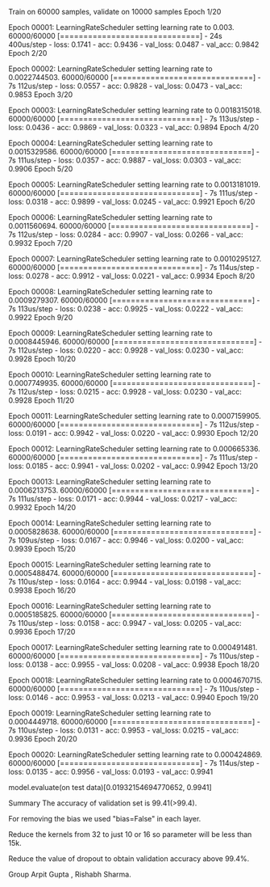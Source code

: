 Train on 60000 samples, validate on 10000 samples Epoch 1/20

Epoch 00001: LearningRateScheduler setting learning rate to 0.003. 60000/60000 [==============================] - 24s 400us/step - loss: 0.1741 - acc: 0.9436 - val_loss: 0.0487 - val_acc: 0.9842 Epoch 2/20

Epoch 00002: LearningRateScheduler setting learning rate to 0.0022744503. 60000/60000 [==============================] - 7s 112us/step - loss: 0.0557 - acc: 0.9828 - val_loss: 0.0473 - val_acc: 0.9853 Epoch 3/20

Epoch 00003: LearningRateScheduler setting learning rate to 0.0018315018. 60000/60000 [==============================] - 7s 113us/step - loss: 0.0436 - acc: 0.9869 - val_loss: 0.0323 - val_acc: 0.9894 Epoch 4/20

Epoch 00004: LearningRateScheduler setting learning rate to 0.0015329586. 60000/60000 [==============================] - 7s 111us/step - loss: 0.0357 - acc: 0.9887 - val_loss: 0.0303 - val_acc: 0.9906 Epoch 5/20

Epoch 00005: LearningRateScheduler setting learning rate to 0.0013181019. 60000/60000 [==============================] - 7s 111us/step - loss: 0.0318 - acc: 0.9899 - val_loss: 0.0245 - val_acc: 0.9921 Epoch 6/20

Epoch 00006: LearningRateScheduler setting learning rate to 0.0011560694. 60000/60000 [==============================] - 7s 112us/step - loss: 0.0284 - acc: 0.9907 - val_loss: 0.0266 - val_acc: 0.9932 Epoch 7/20

Epoch 00007: LearningRateScheduler setting learning rate to 0.0010295127. 60000/60000 [==============================] - 7s 114us/step - loss: 0.0278 - acc: 0.9912 - val_loss: 0.0221 - val_acc: 0.9934 Epoch 8/20

Epoch 00008: LearningRateScheduler setting learning rate to 0.0009279307. 60000/60000 [==============================] - 7s 113us/step - loss: 0.0238 - acc: 0.9925 - val_loss: 0.0222 - val_acc: 0.9922 Epoch 9/20

Epoch 00009: LearningRateScheduler setting learning rate to 0.0008445946. 60000/60000 [==============================] - 7s 112us/step - loss: 0.0220 - acc: 0.9928 - val_loss: 0.0230 - val_acc: 0.9928 Epoch 10/20

Epoch 00010: LearningRateScheduler setting learning rate to 0.0007749935. 60000/60000 [==============================] - 7s 112us/step - loss: 0.0215 - acc: 0.9928 - val_loss: 0.0230 - val_acc: 0.9928 Epoch 11/20

Epoch 00011: LearningRateScheduler setting learning rate to 0.0007159905. 60000/60000 [==============================] - 7s 112us/step - loss: 0.0191 - acc: 0.9942 - val_loss: 0.0220 - val_acc: 0.9930 Epoch 12/20

Epoch 00012: LearningRateScheduler setting learning rate to 0.000665336. 60000/60000 [==============================] - 7s 111us/step - loss: 0.0185 - acc: 0.9941 - val_loss: 0.0202 - val_acc: 0.9942 Epoch 13/20

Epoch 00013: LearningRateScheduler setting learning rate to 0.0006213753. 60000/60000 [==============================] - 7s 111us/step - loss: 0.0171 - acc: 0.9944 - val_loss: 0.0217 - val_acc: 0.9932 Epoch 14/20

Epoch 00014: LearningRateScheduler setting learning rate to 0.0005828638. 60000/60000 [==============================] - 7s 109us/step - loss: 0.0167 - acc: 0.9946 - val_loss: 0.0200 - val_acc: 0.9939 Epoch 15/20

Epoch 00015: LearningRateScheduler setting learning rate to 0.0005488474. 60000/60000 [==============================] - 7s 110us/step - loss: 0.0164 - acc: 0.9944 - val_loss: 0.0198 - val_acc: 0.9938 Epoch 16/20

Epoch 00016: LearningRateScheduler setting learning rate to 0.0005185825. 60000/60000 [==============================] - 7s 110us/step - loss: 0.0158 - acc: 0.9947 - val_loss: 0.0205 - val_acc: 0.9936 Epoch 17/20

Epoch 00017: LearningRateScheduler setting learning rate to 0.000491481. 60000/60000 [==============================] - 7s 110us/step - loss: 0.0138 - acc: 0.9955 - val_loss: 0.0208 - val_acc: 0.9938 Epoch 18/20

Epoch 00018: LearningRateScheduler setting learning rate to 0.0004670715. 60000/60000 [==============================] - 7s 110us/step - loss: 0.0146 - acc: 0.9953 - val_loss: 0.0213 - val_acc: 0.9940 Epoch 19/20

Epoch 00019: LearningRateScheduler setting learning rate to 0.0004449718. 60000/60000 [==============================] - 7s 110us/step - loss: 0.0131 - acc: 0.9953 - val_loss: 0.0215 - val_acc: 0.9936 Epoch 20/20

Epoch 00020: LearningRateScheduler setting learning rate to 0.000424869. 60000/60000 [==============================] - 7s 114us/step - loss: 0.0135 - acc: 0.9956 - val_loss: 0.0193 - val_acc: 0.9941

model.evaluate(on test data)[0.01932154694770652, 0.9941]

Summary
The accuracy of validation set is 99.41(>99.4).

For removing the bias we used "bias=False" in each layer.

Reduce the kernels from 32 to just 10 or 16 so parameter will be less than 15k.

Reduce the value of dropout to obtain validation accuracy above 99.4%.


Group
Arpit Gupta , Rishabh Sharma.
